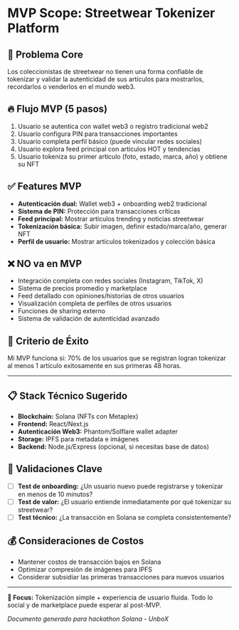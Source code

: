 # MVP Scope: Streetwear Tokenizer Platform

## 🎯 Problema Core
Los coleccionistas de streetwear no tienen una forma confiable de tokenizar y validar la autenticidad de sus artículos para mostrarlos, recordarlos o venderlos en el mundo web3.

## 🔥 Flujo MVP (5 pasos)
1. Usuario se autentica con wallet web3 o registro tradicional web2
2. Usuario configura PIN para transacciones importantes
3. Usuario completa perfil básico (puede vincular redes sociales)
4. Usuario explora feed principal con artículos HOT y tendencias
5. Usuario tokeniza su primer artículo (foto, estado, marca, año) y obtiene su NFT

## ✅ Features MVP
- **Autenticación dual:** Wallet web3 + onboarding web2 tradicional
- **Sistema de PIN:** Protección para transacciones críticas
- **Feed principal:** Mostrar artículos trending y noticias streetwear
- **Tokenización básica:** Subir imagen, definir estado/marca/año, generar NFT
- **Perfil de usuario:** Mostrar artículos tokenizados y colección básica

## ❌ NO va en MVP
- Integración completa con redes sociales (Instagram, TikTok, X)
- Sistema de precios promedio y marketplace
- Feed detallado con opiniones/historias de otros usuarios
- Visualización completa de perfiles de otros usuarios
- Funciones de sharing externo
- Sistema de validación de autenticidad avanzado

## 🎊 Criterio de Éxito
Mi MVP funciona si: 70% de los usuarios que se registran logran tokenizar al menos 1 artículo exitosamente en sus primeras 48 horas.

---

## 📋 Stack Técnico Sugerido
- **Blockchain:** Solana (NFTs con Metaplex)
- **Frontend:** React/Next.js
- **Autenticación Web3:** Phantom/Solflare wallet adapter
- **Storage:** IPFS para metadata e imágenes
- **Backend:** Node.js/Express (opcional, si necesitas base de datos)

## 🚨 Validaciones Clave
- [ ] **Test de onboarding:** ¿Un usuario nuevo puede registrarse y tokenizar en menos de 10 minutos?
- [ ] **Test de valor:** ¿El usuario entiende inmediatamente por qué tokenizar su streetwear?
- [ ] **Test técnico:** ¿La transacción en Solana se completa consistentemente?

## 💰 Consideraciones de Costos
- Mantener costos de transacción bajos en Solana
- Optimizar compresión de imágenes para IPFS
- Considerar subsidiar las primeras transacciones para nuevos usuarios

---

**🎯 Focus:** Tokenización simple + experiencia de usuario fluida. Todo lo social y de marketplace puede esperar al post-MVP.

*Documento generado para hackathon Solana - UnboX*